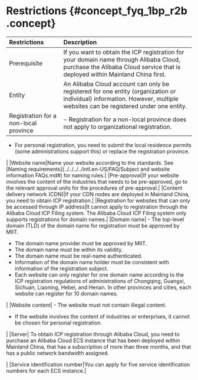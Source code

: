 # Restrictions {#concept_fyq_1bp_r2b .concept}

|Restrictions|Description|
|:-----------|:----------|
|Prerequisite|If you want to obtain the ICP registration for your domain name through Alibaba Cloud, purchase the Alibaba Cloud service that is deployed within Mainland China first.|
|Entity|An Alibaba Cloud account can only be registered for one entity \(organization or individual\) information. However, multiple websites can be registered under one entity.|
|Registration for a non-local province| -   Registration for a non-local province does not apply to organizational registration.
-   For personal registration, you need to submit the local residence permits \(some administrations support this\) or replace the registration province.

 |
|Website name|Name your website according to the standards. See [Naming requirements](../../../../intl.en-US/FAQ/Subject and website information FAQs.md#) for naming rules.|
|Pre-approval|If your website involves the content of the industries that needs to be pre-approved, go to the relevant approval units for the procedures of pre-approval.|
|Content delivery network \(CDN\)|If your CDN nodes are deployed in Mainland China, you need to obtain ICP registration.|
|Registration for websites that can only be accessed through IP address|It cannot apply to registration through the Alibaba Cloud ICP Filing system. The Alibaba Cloud ICP Filing system only supports registrations for domain names.|
|Domain name| -   The top-level domain \(TLD\) of the domain name for registration must be approved by MIIT.
-   The domain name provider must be approved by MIIT.
-   The domain name must be within its validity.
-   The domain name must be real-name authenticated.
-   Information of the domain name holder must be consistent with information of the registration subject.
-   Each website can only register for one domain name according to the ICP registration regulations of administrations of Chongqing, Guangxi, Sichuan, Liaoning, Hebei, and Henan. In other provinces and cities, each website can register for 10 domain names.

 |
|Website content| -   The website must not contain illegal content.
-   If the website involves the content of industries or enterprises, it cannot be chosen for personal registration.

 |
|Server| To obtain ICP registration through Alibaba Cloud, you need to purchase an Alibaba Cloud ECS instance that has been deployed within Mainland China, that has a subscription of more than three months, and that has a public network bandwidth assigned.

 |
|Service identification number|You can apply for five service identification numbers for each ECS instance.|

